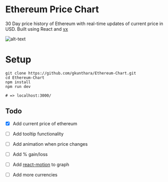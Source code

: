 # Ethereum Price Chart

30 Day price history of Ethereum with real-time updates of current price in USD. Built using React and [vx](https://github.com/hshoff/vx)


![alt-text](https://github.com/gkunthara/Ethereum-Chart/blob/master/public/ethereum%20chart.png "Ethereum Chart")


# Setup

```terminal
git clone https://github.com/gkunthara/Ethereum-Chart.git
cd Ethereum-Chart
npm install
npm run dev

# => localhost:3000/
```


## Todo

- [x] Add current price of ethereum
- [ ] Add tooltip functionality
- [ ] Add animation when price changes
- [ ] Add % gain/loss
- [ ] Add [react-motion](https://github.com/chenglou/react-motion) to graph
- [ ] Add more currencies

